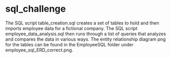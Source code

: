# sql_challenge

The SQL script table_creation.sql creates a set of tables to hold and then imports employee data for a fictional company. The SQL script employee_data_analysis.sql then runs through a list of queries that analyzes and compares the data in various ways. The entity relationship diagram png for the tables can be found in the EmployeeSQL folder under employee_sql_ERD_correct.png. 
